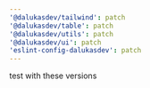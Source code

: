 ```yaml
---
'@dalukasdev/tailwind': patch
'@dalukasdev/table': patch
'@dalukasdev/utils': patch
'@dalukasdev/ui': patch
'eslint-config-dalukasdev': patch
---
```


test with these versions
